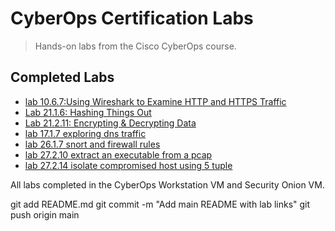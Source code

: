 # CyberOps Certification Labs

> Hands-on labs from the Cisco CyberOps course.

## Completed Labs
- [lab 10.6.7:Using Wireshark to Examine HTTP and HTTPS Traffic](labs/10.6.7-Lab-Using-Wireshark-to-Examine-HTTP-and-HTTPS-Traffic/lab-report.md)
- [Lab 21.1.6: Hashing Things Out](labs/21.1.6-hashing-things-out/lab-report.md)
- [Lab 21.2.11: Encrypting & Decrypting Data](labs/21.2.11-encrypting-decrypting-data/lab-report.md)
- [lab 17.1.7 exploring dns traffic](labs/17.1.7-lab-exploring-dns-traffic/lab-report.md)
- [lab 26.1.7 snort and firewall rules](labs/26.1.7--snort-and-firewall-rules/lab-report.md)
- [lab 27.2.10 extract an executable from a pcap](labs/27.2.10-extract-an-executable-from-a-pcap/lab-report.md)
- [lab 27.2.14 isolate compromised host using 5 tuple](labs/27.2.14-lab---isolate-compromised-host-using-5-tuple/lab-report.md)



All labs completed in the CyberOps Workstation VM and Security Onion VM.

git add README.md
git commit -m "Add main README with lab links"
git push origin main
